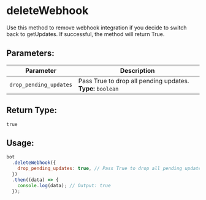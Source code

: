 # deleteWebhook

Use this method to remove webhook integration if you decide to switch back to getUpdates. If successful, the method will return True.

## Parameters:

| Parameter              | Description                                                |
| ---------------------- | ---------------------------------------------------------- |
| `drop_pending_updates` | Pass True to drop all pending updates. **Type:** `boolean` |

## Return Type:

`true`

## Usage:

```javascript
bot
  .deleteWebhook({
    drop_pending_updates: true, // Pass True to drop all pending updates
  })
  .then((data) => {
    console.log(data); // Output: true
  });
```
